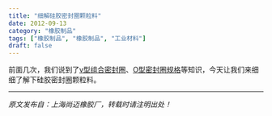 ```yaml
---
title: "细解硅胶密封圈颗粒料"
date: 2012-09-13
category: "橡胶制品"
tags: ["橡胶制品", "橡胶制品", "工业材料"]
draft: false
---
```


前面几次，我们说到了[v型组合密封圈](http://www.smpolymer.com/xiangjiaozhipin/130/)、[O型密封圈规格](http://www.smpolymer.com/xiangjiaozhipin/131/)等知识，今天让我们来细细了解下硅胶密封圈颗粒料。

---

*原文发布自：上海尚迈橡胶厂，转载时请注明出处！*
